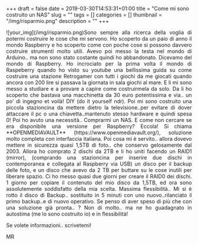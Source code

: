 +++
draft = false
date = 2019-03-30T14:53:31+01:00
title = "Come mi sono costruito un NAS"
slug = ""
tags = []
categories = []
thumbnail = "/img/risparmio.png"
description = ""
+++
<DIV  style="float:left;">![your_img](/img/risparmio.png)</DIV>
<DIV align="justify">
Sono sempre alla ricerca della voglia di potermi costruire le cose che mi servono. Ho scoperto da un paio di anno il mondo Raspberry e ho scoperto come con poche cose si possono davvero costruire strumenti molto utili. Avevo poi messo la testa nel mondo di Arduino.. ma non sono stato costante quindi ho abbandonato. Dicevamo del mondo di Raspberry. Ho incrociato per la prima volta il mondo di Raspeberry quando ho visto su youtube una bellissima guida su come costruire una stazione Retrogamer con tutti i giochi da me giocati quando ancora con 200 lire si passava la giornata in sala giochi al mare. E li mi sono messo a studiare e a provare a capire come costruirmela da solo. Da li ho scoperto che bastava una macchinetta da 30 euro potentissima e via.. un po' di ingegno et voilà! DIY (do it yourself ndr). Poi mi sono costruito una piccola stazioncina da mettere dietro la televisione..per evitare di dover attaccare il pc o una chiavetta..mantenuto stesso hardware e quindi spesa 0! Poi ho avuto una necessità.. Comprarmi un NAS. E come non cercare se era disponibile una versione per Raspberry? Eccola! Si chiama **OPENMEDIAVAULT** (https://www.openmediavault.org/), soluzione molto completa con interfaccia italiana. Poi cosa mi è servito.. allora dovevo mettere in sicurezza quasi 1,5TB di foto.. che conservo gelosamente dal 2003. Allora ho comprato 2 dischi da 2TB e li ho uniti facendo un RAID1 (mirror), (comprando una stazioncina per inserire due dischi in contemporanea e collegata al Raspberry via USB) un disco per il backup delle foto, e un disco che avevo da 2 TB per buttare su le cose inutili per liberare spazio. Ci ho messo quasi due giorni per creare il RAID0 dei dischi. 1 giorno per copiare il contenuto del mio disco da 1,5TB, ed ora sono assolutemente soddisfatto della mia scelta. Massima flessibilità.. Mi si è rotto il disco di Backup.. sostituito in 5 minuti con uno nuovo..rilanciato il primo backup..e di nuovo operativo. Se penso di aver speso di più che con una soluzione già pronta.. ? Non di molto.. ma ne ho guadagnato in autostima (me lo sono costruito io) e in flessibilità!

Se volete informazioni.. scrivetemi!

MR
